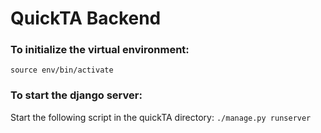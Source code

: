 #  QuickTA Backend 

### To initialize the virtual environment:
`source env/bin/activate`

### To start the django server:

Start the following script in the quickTA directory:
`./manage.py runserver`
